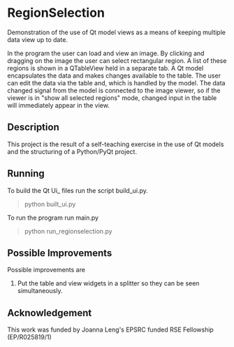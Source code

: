 # RegionSelection
Demonstration of the use of Qt model views as a means of keeping multiple data view up to date.

In the program the user can load and view an image. By clicking and dragging on the image the user can select rectangular region. A list of these regions is shown in a QTableView held in a separate tab. A Qt model encapsulates the data and makes changes available to the table. The user can edit the data via the table and, which is handled by the model. The data changed signal from the model is connected to the image viewer, so if the viewer is in "show all selected regions" mode, changed input in the table will immediately appear in the view.

## Description
This project is the result of a self-teaching exercise in the use of Qt models and
the structuring of a Python/PyQt project.

## Running
To build the Qt Ui_ files run the script build_ui.py.

>python built_ui.py

To run the program run main.py

>python run_regionselection.py

## Possible Improvements

Possible improvements are

1. Put the table and view widgets in a splitter so they can be seen simultaneously.

## Acknowledgement
This work was funded by Joanna Leng's EPSRC funded RSE Fellowship (EP/R025819/1)
